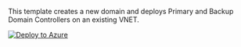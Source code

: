 This template creates a new domain and deploys Primary and Backup Domain Controllers on an existing VNET. 

[![Deploy to Azure](http://azuredeploy.net/deploybutton.png)](https://azuredeploy.net/)